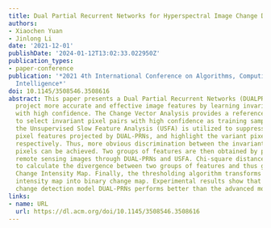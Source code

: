```yaml
---
title: Dual Partial Recurrent Networks for Hyperspectral Image Change Detection
authors:
- Xiaochen Yuan
- Jinlong Li
date: '2021-12-01'
publishDate: '2024-01-12T13:02:33.022950Z'
publication_types:
- paper-conference
publication: '*2021 4th International Conference on Algorithms, Computing and Artificial
  Intelligence*'
doi: 10.1145/3508546.3508616
abstract: This paper presents a Dual Partial Recurrent Networks (DUALPRNs) which can
  project more accurate and effective image features by learning invariant pixel pairs
  with high confidence. The Change Vector Analysis provides a reference for the model
  to select invariant pixel pairs with high confidence as training samples. Then,
  the Unsupervised Slow Feature Analysis (USFA) is utilized to suppress the invariant
  pixel features projected by DUAL-PRNs, and highlight the variant pixel features,
  respectively. Thus, more obvious discrimination between the invariant and variant
  pixels can be achieved. Two groups of features are then obtained by passing bi-temporal
  remote sensing images through DUAL-PRNs and USFA. Chi-square distance is employed
  to calculate the divergence between two groups of features and thus generate the
  Change Intensity Map. Finally, the thresholding algorithm transforms the change
  intensity map into binary change map. Experimental results show that the proposed
  change detection model DUAL-PRNs performs better than the advanced model DSFA-128-2.
links:
- name: URL
  url: https://dl.acm.org/doi/10.1145/3508546.3508616
---
```

